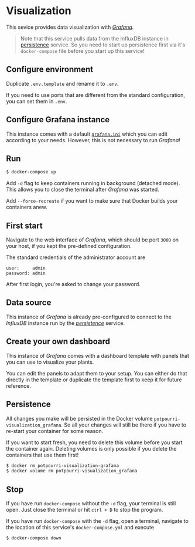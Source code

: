 # Visualization

This sevice provides data visualization with [_Grafana_](https://grafana.com/grafana/).

> Note that this service pulls data from the InfluxDB instance in [persistence](../persistence) service. So you need to start up persistence first via it's `docker-compose` file before you start up this service!

## Configure environment

Duplicate `.env.template` and rename it to `.env`.

If you need to use ports that are different from the standard configuration, you can set them in `.env`.

## Configure Grafana instance

This instance comes with a default [`grafana.ini`](https://grafana.com/docs/grafana/latest/installation/configuration/#comments-in-ini-files) which you can edit according to your needs. However, this is not necessary to run _Grafana_!

## Run

```sh
$ docker-compose up
```

Add `-d` flag to keep containers running in background (detached mode). This allows you to close the terminal after _Grafana_ was started.

Add `--force-recreate` if you want to make sure that Docker builds your containers anew.

## First start

Navigate to the web interface of _Grafana_, which should be port `3000` on your host, if you kept the pre-defined configuration.

The standard credentials of the administrator account are

```
user:     admin
password: admin
```

After first login, you're asked to change your password.

## Data source

This instance of _Grafana_ is already pre-configured to connect to the _InfluxDB_ instance run by the [_persistence_](../persistence) service.

## Create your own dashboard

This instance of _Grafana_ comes with a dashboard template with panels that you can use to visualize your plants.

You can edit the panels to adapt them to your setup. You can either do that directly in the template or duplicate the template first to keep it for future reference.

## Persistence

All changes you make will be persisted in the Docker volume `potpourri-visualization_grafana`. So all your changes will still be there if you have to re-start your container for some reason.

If you want to start fresh, you need to delete this volume before you start the container again. Deleting volumes is only possible if you delete the containers that use them first!

```sh
$ docker rm potpourri-visualization-grafana
$ docker volume rm potpourri-visualization_grafana
```

## Stop

If you have run `docker-compose` without the `-d` flag, your terminal is still open. Just close the terminal or hit `ctrl + D` to stop the program.

If you have run `docker-compose` with the `-d` flag, open a terminal, navigate to the location of this service's `docker-compose.yml` and execute

```sh
$ docker-compose down
```